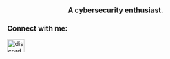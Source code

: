 <h3 align="center">A cybersecurity enthusiast.</h3>

<h3 align="left">Connect with me:</h3>
<p align="left">
<a href="https://discord.gg/discord.com/users/ecarl4te" target="blank"><img align="center" src="https://raw.githubusercontent.com/rahuldkjain/github-profile-readme-generator/master/src/images/icons/Social/discord.svg" alt="discord.com/users/ecarl4te" height="30" width="40" /></a>
</p>
